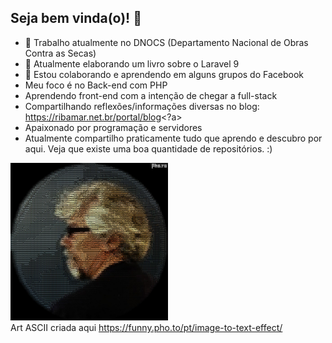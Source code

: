 ## Seja bem vinda(o)! 👋

- 🔭 Trabalho atualmente no DNOCS (Departamento Nacional de Obras Contra as Secas)
- 🌱 Atualmente elaborando um livro sobre o Laravel 9
- 🤔 Estou colaborando e aprendendo em alguns grupos do Facebook
- Meu foco é no Back-end com PHP
- Aprendendo front-end com a intenção de chegar a full-stack
- Compartilhando reflexões/informações diversas no blog: <a href="https://ribamar.net.br/portal/blog" target="_blank">https://ribamar.net.br/portal/blog<?a>
- Apaixonado por programação e servidores
- Atualmente compartilho praticamente tudo que aprendo e descubro por aqui. Veja que existe uma boa quantidade de repositórios. :)

<img src="riba-ascii.jpg" width="50%"/><br>
Art ASCII criada aqui https://funny.pho.to/pt/image-to-text-effect/
